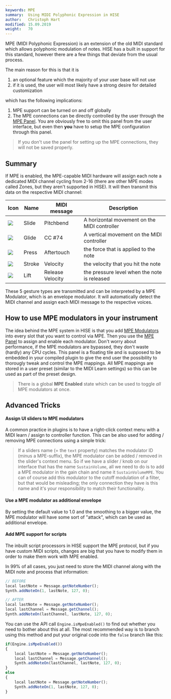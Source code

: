 ```yaml
---
keywords: MPE
summary:  Using MIDI Polyphonic Expression in HISE
author:   Christoph Hart
modified: 15.09.2019
weight:   70
---
```

  
MPE (MIDI Polyphonic Expression) is an extension of the old MIDI standard which allows polyphonic modulation of notes. HISE has a built in support for this standard, however there are a few things that deviate from the usual process.

The main reason for this is that it is

1. an optional feature which the majority of your user base will not use
2. if it is used, the user will most likely have a strong desire for detailed customization

which has the following implications:

1. MPE support can be turned on and off globally
2. The MPE connections can be directly controlled by the user through the [MPE Panel](/ui-components/floating-tiles/plugin/mpepanel). You are obviously free to omit this panel from the user interface, but even then **you** have to setup the MPE configuration through this panel. 

> If you don't use the panel for setting up the MPE connections, they will not be saved properly.

## Summary
If MPE is enabled, the MPE-capable MIDI hardware will assign each note a dedicated MIDI channel cycling from 2-16 (there are other MPE modes called Zones, but they aren't supported in HISE).
It will then transmit this data on the respective MIDI channel:

| Icon | Name | MIDI message | Description |
| - | --- | ---- | ---------- |
| ![](/images/icon_slide) | Slide | Pitchbend | A horizontal movement on the MIDI controller |
| ![](/images/icon_glide) | Glide | CC #74 | A vertical movement on the MIDI controller |
| ![](/images/icon_press) | Press | Aftertouch | the force that is applied to the note |
| ![](/images/icon_stroke) | Stroke | Velocity | the velocity that you hit the note |
| ![](/images/icon_lift) | Lift | Release Velocity | the pressure level when the note is released |

These 5 gesture types are transmitted and can be interpreted by a MPE Modulator, which is an envelope modulator. It will automatically detect the MIDI channel and assign each MIDI message to the respective voices.

## How to use MPE modulators in your instrument

The idea behind the MPE system in HISE is that you add [MPE Modulators](/hise-modules/modulators/envelopes/list/mpemodulator) into every slot that you want to control via MPE. 
Then you use the [MPE Panel](/ui-components/floating-tiles/plugin/mpepanel) to assign and enable each modulator. Don't worry about performance, if the MPE modulators are bypassed, they don't waste (hardly) any CPU cycles. This panel is a floating tile and is supposed to be embedded in your compiled plugin to give the end user the possibility to thorougly tweak and control the MPE mappings. All MPE mappings are stored in a user preset (similar to the MIDI Learn settings) so this can be used as part of the preset design.
>There is a global **MPE Enabled** state which can be used to toggle *all* MPE modulators at once.

## Advanced Tricks
#### Assign UI sliders to MPE modulators
A common practice in plugins is to have a right-click context menu with a MIDI learn / assign to controller function. This can be also used for adding / removing MPE connections using a simple trick:
> If a sliders name (= the `text` property) matches the modulator ID (minus a MPE-suffix), the MPE modulator can be added / removed in the slider's context menu.
So if we have a slider / knob on our interface that has the name `SustainVolume`, all we need to do is to add a MPE modulator in the gain chain and name it `SustainVolumeMPE`. You can of course add this modulator to the cutoff modulation of a filter, but that would be misleading; the only connection they have is this name and it's your responsibility to match their functionality.

#### Use a MPE modulator as additional envelope
By setting the default value to 1.0 and the smoothing to a bigger value, the MPE modulator will have some sort of \"attack\", which can be used as additional envelope.

#### Add MPE support for scripts
The inbuilt script processors in HISE support the MPE protocol, but if you have custom MIDI scripts, changes are big that you have to modify them in order to make them work with MPE enabled.

In 99% of all cases, you just need to store the MIDI channel along with the MIDI note and process that information:

```javascript
// BEFORE
local lastNote = Message.getNoteNumber();
Synth.addNoteOn(1, lastNote, 127, 0);

// AFTER
local lastNote = Message.getNoteNumber();
local lastChannel = Message.getChannel();
Synth.addNoteOn(lastChannel, lastNote, 127, 0);
```

You can use the API call `Engine.isMpeEnabled()` to find out whether you need to bother about this at all. The most recommended way is to branch using this method and put your original code into the `false` branch like this:

```javascript
if(Engine.isMpeEnabled())
{
	local lastNote = Message.getNoteNumber();
	local lastChannel = Message.getChannel();
	Synth.addNoteOn(lastChannel, lastNote, 127, 0);
}
else
{
	local lastNote = Message.getNoteNumber();
	Synth.addNoteOn(1, lastNote, 127, 0);
}
```
